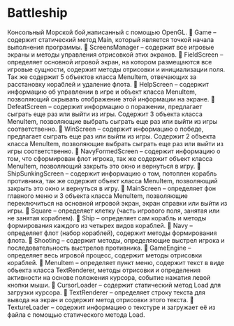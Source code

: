 # Battleship
Консольный Морской бой,написанный с помощью OpenGL.
	Game – содержит статический метод Main, который является точкой начала выполнения программы.
	ScreensManager – содержит все игровые экраны и методы управления отрисовкой этих экранов.
	FieldScreen – определяет основной игровой экран, на котором размещаются все игровые сущности, содержит методы отрисовки и инициализации поля. Так же содержит 5 объектов класса MenuItem, отвечающих за расстановку кораблей и удаление флота.
	HelpScreen – содержит информацию об управлении в игре и объект класса MenuItem, позволяющий скрывать отображение этой информации на экране.
	DefeatScreen – содержит информацию о поражении, предлагает сыграть еще раз или выйти из игры. Содержит 3 объекта класса MenuItem, позволяющие выбрать сыграть еще раз или выйти из игры соответственно. 
	WinScreen – содержит информацию о победе, предлагает сыграть еще раз или выйти из игры. Содержит 2 объекта класса MenuItem, позволяющие выбрать сыграть еще раз или выйти из игры соответственно. 
	NavyFormedScreen – содержит информацию о том, что сформирован флот игрока, так же содержит объект класса MenuItem, позволяющий закрыть это окно и вернуться в игру. 
	ShipSunkingScreen – содержит информацию о том, потоплен корабль противника, так же содержит объект класса MenuItem, позволяющий закрыть это окно и вернуться в игру. 
	MainScreen – определяет фон главного меню и 3 объекта класса MenuItem, позволяющие переключиться на основной игровой экран, экран справки или выйти из игры.
	Square – определяет клетку (часть игрового поля, занятая или не занятая кораблем).
	Ship – определяет сам корабль и методы формирования каждого из четырех видов кораблей.
	Navy – определяет флот (набор кораблей), содержит методы формирования флота.
	Shooting – содержит методы, определяющие выстрел игрока и последовательность выстрелов противника. 
	GameEngine – определяет весь игровой процесс, содержит методы отрисовки кораблей.
	MenuItem – определяет пункт меню, содержит текст в виде объекта класса TextRenderer, методы отрисовки и определения активности на основе положения курсора, событие нажатия левой кнопки мыши.
	CursorLoader – содержит статический метод Load для загрузки курсора.
	TextRenderer – определяет строку текста для вывода на экран и содержит метод отрисовки этого текста.
	TextureLoader – содержит информацию о текстуре и загружает её из файла с помощью статического метода Load.
